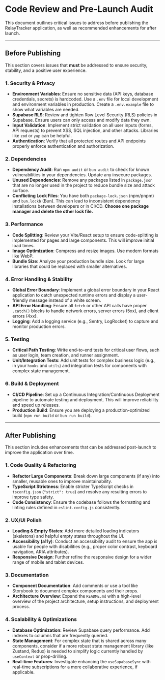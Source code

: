 # Code Review and Pre-Launch Audit

This document outlines critical issues to address before publishing the RelayTracker application, as well as recommended enhancements for after launch.

---

## Before Publishing

This section covers issues that **must** be addressed to ensure security, stability, and a positive user experience. 

### 1. Security & Privacy

*   **Environment Variables**: Ensure no sensitive data (API keys, database credentials, secrets) is hardcoded. Use a `.env` file for local development and environment variables in production. Create a `.env.example` file to show what variables are needed.
*   **Supabase RLS**: Review and tighten Row Level Security (RLS) policies in Supabase. Ensure users can only access and modify data they own.
*   **Input Validation**: Implement strict validation on all user inputs (forms, API requests) to prevent XSS, SQL injection, and other attacks. Libraries like `zod` or `yup` can be helpful.
*   **Authentication**: Verify that all protected routes and API endpoints properly enforce authentication and authorization.

### 2. Dependencies

*   **Dependency Audit**: Run `npm audit` or `bun audit` to check for known vulnerabilities in your dependencies. Update any insecure packages.
*   **Unused Dependencies**: Remove any packages listed in `package.json` that are no longer used in the project to reduce bundle size and attack surface.
*   **Conflicting Lock Files**: You have both `package-lock.json` (npm/pnpm) and `bun.lockb` (Bun). This can lead to inconsistent dependency installations between developers or in CI/CD. **Choose one package manager and delete the other lock file.**

### 3. Performance

*   **Code Splitting**: Review your Vite/React setup to ensure code-splitting is implemented for pages and large components. This will improve initial load times.
*   **Image Optimization**: Compress and resize images. Use modern formats like WebP.
*   **Bundle Size**: Analyze your production bundle size. Look for large libraries that could be replaced with smaller alternatives.

### 4. Error Handling & Stability

*   **Global Error Boundary**: Implement a global error boundary in your React application to catch unexpected runtime errors and display a user-friendly message instead of a white screen.
*   **API Error Handling**: Ensure all `fetch` or other API calls have proper `.catch()` blocks to handle network errors, server errors (5xx), and client errors (4xx).
*   **Logging**: Add a logging service (e.g., Sentry, LogRocket) to capture and monitor production errors.

### 5. Testing

*   **Critical Path Testing**: Write end-to-end tests for critical user flows, such as user login, team creation, and runner assignment.
*   **Unit/Integration Tests**: Add unit tests for complex business logic (e.g., in your `hooks` and `utils`) and integration tests for components with complex state management.

### 6. Build & Deployment

*   **CI/CD Pipeline**: Set up a Continuous Integration/Continuous Deployment pipeline to automate testing and deployment. This will improve reliability and speed up releases.
*   **Production Build**: Ensure you are deploying a production-optimized build (`npm run build` or `bun run build`).

---

## After Publishing

This section includes enhancements that can be addressed post-launch to improve the application over time.

### 1. Code Quality & Refactoring

*   **Refactor Large Components**: Break down large components (if any) into smaller, reusable ones to improve maintainability.
*   **TypeScript Strictness**: Enable stricter TypeScript checks in `tsconfig.json` (`"strict": true`) and resolve any resulting errors to improve type safety.
*   **Code Consistency**: Ensure the codebase follows the formatting and linting rules defined in `eslint.config.js` consistently.

### 2. UX/UI Polish

*   **Loading & Empty States**: Add more detailed loading indicators (skeletons) and helpful empty states throughout the UI.
*   **Accessibility (a11y)**: Conduct an accessibility audit to ensure the app is usable for people with disabilities (e.g., proper color contrast, keyboard navigation, ARIA attributes).
*   **Responsive Design**: Further refine the responsive design for a wider range of mobile and tablet devices.

### 3. Documentation

*   **Component Documentation**: Add comments or use a tool like Storybook to document complex components and their props.
*   **Architecture Overview**: Expand the `README.md` with a high-level overview of the project architecture, setup instructions, and deployment process.

### 4. Scalability & Optimizations

*   **Database Optimization**: Review Supabase query performance. Add indexes to columns that are frequently queried.
*   **State Management**: For complex state that is shared across many components, consider if a more robust state management library (like Zustand, Redux) is needed to simplify logic currently handled by `useContext` or prop-drilling.
*   **Real-time Features**: Investigate enhancing the `useSupabaseSync` with real-time subscriptions for a more collaborative experience, if applicable.
